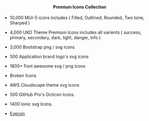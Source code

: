 <center><h4><p align="center"> Premium Icons Collection </p></h4></center>

-  10,000 MUI-5 icons includes ( Filled, Outlined, Rounded, Two tone, Sharped ) 

-  4,000 UKO Theme Premium Icons includes all varients ( success, primary, secondary, dark, light, danger, info )

-  3,000 Bootstrap png / svg icons

-  500 Application brand logo's svg icons

-  1800+ Font awesome svg / png icons

-  Broken Icons

-  AWS Cloudscape theme svg icons

-  500 GitHub Pro's Octicon Icons.

-  1400 Ionic svg Icons.

-  <a href="https://eyecon.netlify.app" target="_blank">Eyecon</a>

